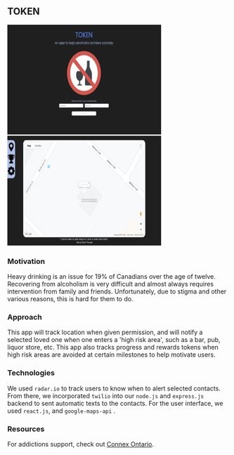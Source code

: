 ## TOKEN 

<img src="./media/logIn.png" title="login" alt="login" width="350" height="250" />
<img src="./media/dashboard.png" title="dashboard" alt="dashboard" width="350" height="250" />

### Motivation 
Heavy drinking is an issue for 19% of Canadians over the age of twelve.
Recovering from alcoholism is very difficult and almost always requires intervention from family and friends. Unfortunately, due to stigma and other various reasons, this is hard for them to do.

###  Approach

This app will track location when given permission, and will notify a selected loved one when one enters a 'high risk area', such as a bar, pub, liquor store, etc.
This app also tracks progress and rewards tokens when high risk areas are avoided at certain milestones to help motivate users.<br />

###  Technologies

We used `radar.io` to track users to know when to alert selected contacts. From there, we incorporated `twilio` into our `node.js` and `express.js` backend to sent automatic texts to the contacts. For the user interface, we used `react.js`, and `google-maps-api` .

### Resources 
For addictions support, check out [Connex Ontario](https://www.connexontario.ca/).

